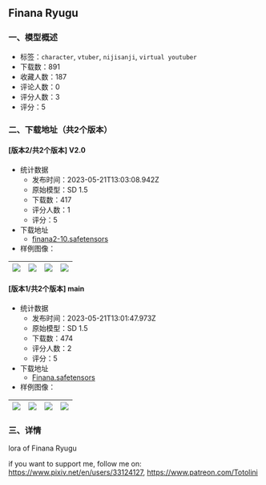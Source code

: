 ## Finana Ryugu
### 一、模型概述

- 标签：`character`, `vtuber`, `nijisanji`, `virtual youtuber`
- 下载数：891
- 收藏人数：187
- 评论人数：0
- 评分人数：3
- 评分：5

### 二、下载地址（共2个版本）

#### [版本2/共2个版本] V2.0

- 统计数据
  - 发布时间：2023-05-21T13:03:08.942Z
  - 原始模型：SD 1.5
  - 下载数：417
  - 评分人数：1
  - 评分：5
- 下载地址
  - [finana2-10.safetensors](https://civitai.com/api/download/models/76823)
- 样例图像：

| <img src="https://image.civitai.com/xG1nkqKTMzGDvpLrqFT7WA/853af2a2-f463-44c8-8e58-bef922163fc6/width=450/860833.jpeg" /> | <img src="https://image.civitai.com/xG1nkqKTMzGDvpLrqFT7WA/52849083-62da-45e5-97fb-f7e2e56c4974/width=450/860830.jpeg" /> | <img src="https://image.civitai.com/xG1nkqKTMzGDvpLrqFT7WA/071162a6-0e23-4af7-bea1-96fee16f323d/width=450/860831.jpeg" /> | <img src="https://image.civitai.com/xG1nkqKTMzGDvpLrqFT7WA/51acd662-657e-4702-8870-e4814428f700/width=450/860829.jpeg" /> |
| ---- | ---- | ---- | ---- |

#### [版本1/共2个版本] main

- 统计数据
  - 发布时间：2023-05-21T13:01:47.973Z
  - 原始模型：SD 1.5
  - 下载数：474
  - 评分人数：2
  - 评分：5
- 下载地址
  - [Finana.safetensors](https://civitai.com/api/download/models/50855)
- 样例图像：

| <img src="https://image.civitai.com/xG1nkqKTMzGDvpLrqFT7WA/ebf5689a-f4b4-4067-c6d8-e9580a892400/width=450/547326.jpeg" /> | <img src="https://image.civitai.com/xG1nkqKTMzGDvpLrqFT7WA/26b06923-efb8-4186-faff-ebf0ee87b700/width=450/547312.jpeg" /> | <img src="https://image.civitai.com/xG1nkqKTMzGDvpLrqFT7WA/44ffbb3e-b649-4242-0d69-7e4dac8d3700/width=450/547311.jpeg" /> | <img src="https://image.civitai.com/xG1nkqKTMzGDvpLrqFT7WA/775cb8fa-6d7f-4dfc-2a3a-a080df1ab100/width=450/547317.jpeg" /> |
| ---- | ---- | ---- | ---- |


### 三、详情
<p>lora of Finana Ryugu</p><p>if you want to support me, follow me on: <a target="_blank" rel="ugc" href="https://www.pixiv.net/en/users/33124127">https://www.pixiv.net/en/users/33124127</a>, <a target="_blank" rel="ugc" href="https://www.patreon.com/Totolini">https://www.patreon.com/Totolini</a></p>